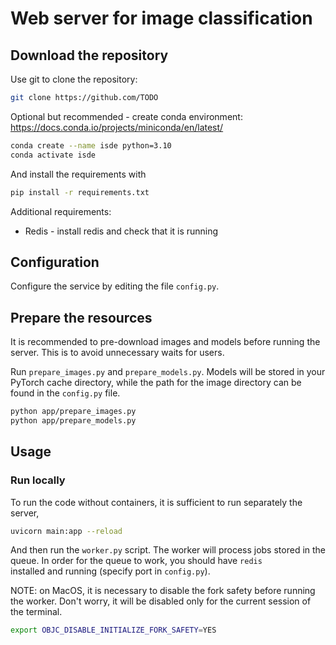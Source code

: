 # Web server for image classification


## Download the repository

Use git to clone the repository:

```bash
git clone https://github.com/TODO
```

Optional but recommended - create conda environment: https://docs.conda.io/projects/miniconda/en/latest/
```bash
conda create --name isde python=3.10
conda activate isde
```

And install the requirements with 

```bash
pip install -r requirements.txt
```

Additional requirements:
* Redis - install redis and check that it is running

## Configuration

Configure the service by editing the file `config.py`.

## Prepare the resources

It is recommended to pre-download images and models before running 
the server. This is to avoid unnecessary waits for users.

Run `prepare_images.py` and `prepare_models.py`. Models will 
be stored in your PyTorch cache directory, while the path for 
the image directory can be found in the `config.py` file. 

```bash
python app/prepare_images.py
python app/prepare_models.py
```

## Usage

### Run locally


To run the code without containers, it is sufficient to run 
separately the server,

```bash
uvicorn main:app --reload
```

And then run the `worker.py` script. 
The worker will process jobs stored in the queue. 
In order for the queue to work, you should have `redis`  
installed and running (specify port in `config.py`). 

NOTE: on MacOS, it is necessary to disable the fork safety 
before running the worker. Don't worry, it will be disabled only 
for the current session of the terminal.

```bash
export OBJC_DISABLE_INITIALIZE_FORK_SAFETY=YES
```

